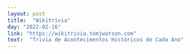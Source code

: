 ```yaml
---
layout: post
title:  "Wikitrivia"
day: "2022-02-16"
link: "https://wikitrivia.tomjwatson.com"
text:  "Trivia de Acontecimentos Históricos de Cada Ano"
---
```

